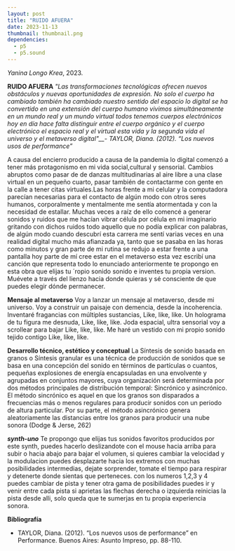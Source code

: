 ```yaml
---
layout: post
title: "RUIDO AFUERA"
date: 2023-11-13
thumbnail: thumbnail.png
dependencies:
  - p5
  - p5.sound
---
```


<div id="div-sketch">
  <script type="text/javascript" src="sketch.js"></script>
</div>

_Yanina Longo Krea_, 2023.

**RUIDO AFUERA**
_"Las transformaciones tecnológicas ofrecen nuevos obstáculos y nuevas oportunidades de expresión.
No solo el cuerpo ha cambiado también ha cambiado nuestro sentido del espacio lo digital se ha convertido en una extensión del cuerpo humano vivimos simultáneamente en un mundo real y un mundo virtual todos tenemos cuerpos electrónicos hoy en día hace falta distinguir entre el cuerpo orgánico y el cuerpo electrónico el espacio real y el virtual esta vida y la segunda vida el universo y el metaverso digital"__- TAYLOR, Diana. (2012). “Los nuevos usos de performance”_

A causa del encierro producido a causa de la pandemia lo digital comenzó a tener más protagonismo en mi vida social,cultural y sensorial.
Cambios abruptos como pasar de de danzas multitudinarias al aire libre  a una clase virtual en un pequeño cuarto, pasar también de contactarme con  gente en la calle a tener citas virtuales.Las horas frente a mi celular y la computadora parecían necesarias para el contacto de algún modo con otros seres humanos, corporalmente y mentalmente me sentía atormentada y con la necesidad de estallar. Muchas veces a raíz de ello comencé a generar sonidos y ruidos que me  hacían vibrar célula por célula en mi imaginario gritando con dichos ruidos todo aquello que no podía explicar con palabras, de algún modo cuando descubrí esta carrera me sentí varias veces en una realidad digital mucho más afianzada ya, tanto que se pasaba en las horas como minutos y gran parte de mi rutina se redujo a estar frente a una pantalla hoy parte de mí cree estar en el metaverso esta vez escribí una canción que representa todo lo enunciado anteriormente te propongo  en esta obra que elijas tu ´ropio sonido sonido e inventes tu propia version. Muévete a través del lienzo hacia donde quieras y sé consciente de que puedes elegir dónde permanecer.

**Mensaje al metaverso**
Voy a lanzar un mensaje al metaverso, desde mi universo. 
Voy a construir un paisaje con demencia,  desde la incoherencia.
Inventaré fragancias con múltiples sustancias,
Like, like,  like.
Un holograma de tu figura me desnuda,
Like, like, like. 
Joda espacial, ultra sensorial voy a scrollear para bajar
Like, like, like.
Me haré un vestido con mi propio sonido tejido contigo
Like, like, like.

**Desarrollo técnico, estético y conceptual**
La Síntesis de sonido basada en granos o Síntesis granular es una técnica de producción de sonidos que se basa en una concepción del sonido en términos de partículas o cuantos, pequeñas explosiones de energía encapsuladas en una envolvente y agrupadas en conjuntos mayores, cuya organización será determinada por dos métodos principales de distribución temporal: Sincrónico y asincrónico.
El método sincrónico es aquel en que los granos son disparados a frecuencias más o menos regulares para producir sonidos con un periodo de altura particular. Por su parte, el método asincrónico genera aleatoriamente las distancias entre los granos para producir una nube sonora (Dodge & Jerse, 262)

***synth-uno***
Te propongo que elijas tus sonidos favoritos producidos por  este synth, puedes hacerlo deslizandote con el mouse hacia arriba para subir o hacia abajo para bajar el volumen, si quieres cambiar la velocidad y la modulacion puedes desplazarte hacia los extremos con  muchas posibilidades intermedias, dejate sorprender, tomate el tiempo para respirar y detenerte  donde sientas que perteneces.
con los numeros 1,2,3 y 4 puedes cambiar de pista y tener otra gama de posibilidades puedes ir  y venir entre cada pista si aprietas las flechas derecha o izquierda reinicias la pista desde alli, solo queda que te sumerjas en tu propia experiencia sonora.




**Bibliografía**
- TAYLOR, Diana. (2012). “Los nuevos usos de performance” en Performance. Buenos Aires: Asunto Impreso, pp. 88-110.
